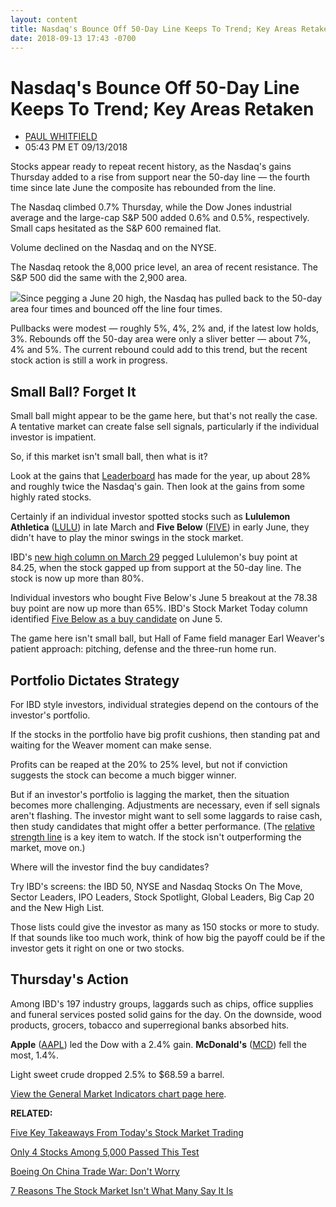 ```yaml
---
layout: content
title: Nasdaq's Bounce Off 50-Day Line Keeps To Trend; Key Areas Retaken
date: 2018-09-13 17:43 -0700
---
```



Nasdaq's Bounce Off 50-Day Line Keeps To Trend; Key Areas Retaken
==================================================================




* [PAUL WHITFIELD](https://www.investors.com/author/whitfieldp/ "Posts by PAUL WHITFIELD")
* 05:43 PM ET 09/13/2018




Stocks appear ready to repeat recent history, as the Nasdaq's gains Thursday added to a rise from support near the 50-day line — the fourth time since late June the composite has rebounded from the line.




The Nasdaq climbed 0.7% Thursday, while the Dow Jones industrial average and the large-cap S&P 500 added 0.6% and 0.5%, respectively. Small caps hesitated as the S&P 600 remained flat.


Volume declined on the Nasdaq and on the NYSE.


The Nasdaq retook the 8,000 price level, an area of recent resistance. The S&P 500 did the same with the 2,900 area.


![](https://www.investors.com/wp-content/uploads/2018/09/MP091318-209x300.jpg)Since pegging a June 20 high, the Nasdaq has pulled back to the 50-day area four times and bounced off the line four times.


Pullbacks were modest — roughly 5%, 4%, 2% and, if the latest low holds, 3%. Rebounds off the 50-day area were only a sliver better — about 7%, 4% and 5%. The current rebound could add to this trend, but the recent stock action is still a work in progress.


Small Ball? Forget It
---------------------


Small ball might appear to be the game here, but that's not really the case. A tentative market can create false sell signals, particularly if the individual investor is impatient.


So, if this market isn't small ball, then what is it?


Look at the gains that [Leaderboard](https://leaderboard.investors.com/#/leaders/leadersnearabuypoint) has made for the year, up about 28% and roughly twice the Nasdaq's gain. Then look at the gains from some highly rated stocks.


Certainly if an individual investor spotted stocks such as **Lululemon Athletica** ([LULU](https://research.investors.com/quote.aspx?symbol=LULU)) in late March and **Five Below** ([FIVE](https://research.investors.com/quote.aspx?symbol=FIVE)) in early June, they didn't have to play the minor swings in the stock market.


IBD's [new high column on March 29](https://www.investors.com/stock-lists/new-highs/retail-stocks-lululemon-citi-trends-movado-hit-new-highs/) pegged Lululemon's buy point at 84.25, when the stock gapped up from support at the 50-day line. The stock is now up more than 80%.


Individual investors who bought Five Below's June 5 breakout at the 78.38 buy point are now up more than 65%. IBD's Stock Market Today column identified [Five Below as a buy candidate](https://www.investors.com/market-trend/stock-market-today/stocks-mixed-twitter-new-high-retail-stock-five-below/) on June 5.


The game here isn't small ball, but Hall of Fame field manager Earl Weaver's patient approach: pitching, defense and the three-run home run.


Portfolio Dictates Strategy
---------------------------


For IBD style investors, individual strategies depend on the contours of the investor's portfolio.


If the stocks in the portfolio have big profit cushions, then standing pat and waiting for the Weaver moment can make sense.


Profits can be reaped at the 20% to 25% level, but not if conviction suggests the stock can become a much bigger winner.


But if an investor's portfolio is lagging the market, then the situation becomes more challenging. Adjustments are necessary, even if sell signals aren't flashing. The investor might want to sell some laggards to raise cash, then study candidates that might offer a better performance. (The [relative strength line](https://www.investors.com/how-to-invest/investors-corner/a-stock-breakout-specialty-tool-the-relative-strength-line/) is a key item to watch. If the stock isn't outperforming the market, move on.)


Where will the investor find the buy candidates?


Try IBD's screens: the IBD 50, NYSE and Nasdaq Stocks On The Move, Sector Leaders, IPO Leaders, Stock Spotlight, Global Leaders, Big Cap 20 and the New High List.


Those lists could give the investor as many as 150 stocks or more to study. If that sounds like too much work, think of how big the payoff could be if the investor gets it right on one or two stocks.


Thursday's Action
-----------------


Among IBD's 197 industry groups, laggards such as chips, office supplies and funeral services posted solid gains for the day. On the downside, wood products, grocers, tobacco and superregional banks absorbed hits.


**Apple** ([AAPL](https://research.investors.com/quote.aspx?symbol=AAPL)) led the Dow with a 2.4% gain. **McDonald's** ([MCD](https://research.investors.com/quote.aspx?symbol=MCD)) fell the most, 1.4%.


Light sweet crude dropped 2.5% to $68.59 a barrel.


[View the General Market Indicators chart page here](https://www.investors.com/wp-content/uploads/2018/09/IBD1309152622GMI.pdf).


**RELATED:**


[Five Key Takeaways From Today's Stock Market Trading](https://www.investors.com/market-trend/stock-market-today/dow-jones-futures-apple-tilray-facebook-chip-stocks-china-stocks/)


[Only 4 Stocks Among 5,000 Passed This Test](https://www.investors.com/research/the-income-investor/income-investing-stocks-coca-cola/)


[Boeing On China Trade War: Don't Worry](https://www.investors.com/news/boeing-737-delivery-rate-china-trade-war/)


[7 Reasons The Stock Market Isn't What Many Say It Is](https://www.investors.com/how-to-invest/investors-corner/7-reasons-the-stock-market-isnt-what-you-think-it-is/)


 




